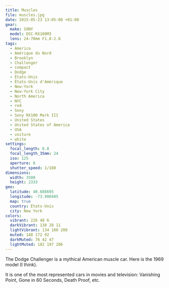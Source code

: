 ```yaml
---
title: Muscles
file: muscles.jpg
date: 2015-05-23 13:05:00 +01:00
gear:
  make: SONY
  model: DSC-RX100M3
  lens: 24-70mm F1.8-2.8
tags:
  - America
  - Amérique du Nord
  - Brooklyn
  - Challenger
  - compact
  - Dodge
  - États-Unis
  - États-Unis d'Amérique
  - New-York
  - New-York City
  - North America
  - NYC
  - red
  - Sony
  - Sony RX100 Mark III
  - United States
  - United States of America
  - USA
  - voiture
  - white
settings:
  focal_length: 8.8
  focal_length_35mm: 24
  iso: 125
  aperture: 8
  shutter_speed: 1/160
dimensions:
  width: 3500
  height: 2333
geo:
  latitude: 40.688695
  longitude: -73.980485
  map: true
  country: États-Unis
  city: New York
colors:
  vibrant: 226 48 6
  darkVibrant: 138 28 11
  lightVibrant: 134 180 208
  muted: 148 172 92
  darkMuted: 76 42 47
  lightMuted: 182 197 206
---
```


The Dodge Challenger is a mythical American muscle car. Here is the 1969 model (I think).

It is one of the most represented cars in movies and television: Vanishing Point, Gone in 60 Seconds, Death Proof, etc.
